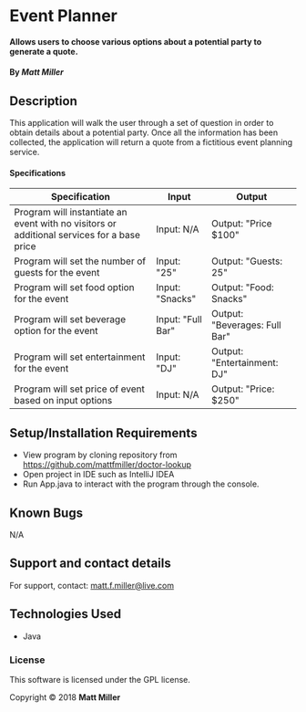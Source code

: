 # Event Planner

#### Allows users to choose various options about a potential party to generate a quote.

#### By _**Matt Miller**_

## Description

This application will walk the user through a set of question in order to obtain details about a potential party. Once all the information has been collected, the application will return a quote from a fictitious event planning service.

#### Specifications

| Specification | Input | Output |
| --- | --- | --- |
| Program will instantiate an event with no visitors or additional services for a base price | Input: N/A | Output: "Price $100" |
| Program will set the number of guests for the event | Input: "25" | Output: "Guests: 25" |
| Program will set food option for the event  | Input: "Snacks" | Output: "Food: Snacks" |
| Program will set beverage option for the event | Input: "Full Bar" | Output: "Beverages: Full Bar" |
| Program will set entertainment for the event | Input: "DJ" | Output: "Entertainment: DJ" |
| Program will set price of event based on input options | Input: N/A | Output: "Price: $250" |

## Setup/Installation Requirements

* View program by cloning repository from https://github.com/mattfmiller/doctor-lookup
* Open project in IDE such as IntelliJ IDEA
* Run App.java to interact with the program through the console.

## Known Bugs

N/A

## Support and contact details

For support, contact: matt.f.miller@live.com

## Technologies Used

* Java


### License

This software is licensed under the GPL license.

Copyright © 2018 **Matt Miller**
